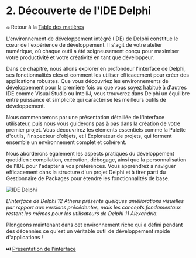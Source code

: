 # 2. Découverte de l'IDE Delphi

🔝 Retour à la [Table des matières](/SOMMAIRE.md)

L'environnement de développement intégré (IDE) de Delphi constitue le cœur de l'expérience de développement. Il s'agit de votre atelier numérique, où chaque outil a été soigneusement conçu pour maximiser votre productivité et votre créativité en tant que développeur.

Dans ce chapitre, nous allons explorer en profondeur l'interface de Delphi, ses fonctionnalités clés et comment les utiliser efficacement pour créer des applications robustes. Que vous découvriez les environnements de développement pour la première fois ou que vous soyez habitué à d'autres IDE comme Visual Studio ou IntelliJ, vous trouverez dans Delphi un équilibre entre puissance et simplicité qui caractérise les meilleurs outils de développement.

Nous commencerons par une présentation détaillée de l'interface utilisateur, puis nous vous guiderons pas à pas dans la création de votre premier projet. Vous découvrirez les éléments essentiels comme la Palette d'outils, l'Inspecteur d'objets, et l'Explorateur de projets, qui forment ensemble un environnement complet et cohérent.

Nous aborderons également les aspects pratiques du développement quotidien : compilation, exécution, débogage, ainsi que la personnalisation de l'IDE pour l'adapter à vos préférences. Vous apprendrez à naviguer efficacement dans la structure d'un projet Delphi et à tirer parti du Gestionnaire de Packages pour étendre les fonctionnalités de base.

![IDE Delphi](https://placeholder-for-delphi-ide.com/image.png)

*L'interface de Delphi 12 Athens présente quelques améliorations visuelles par rapport aux versions précédentes, mais les concepts fondamentaux restent les mêmes pour les utilisateurs de Delphi 11 Alexandria.*

Plongeons maintenant dans cet environnement riche qui a défini pendant des décennies ce qu'est un véritable outil de développement rapide d'applications !

⏭️ [Présentation de l'interface](/02-decouverte-de-lide-delphi/01-presentation-de-linterface.md)
